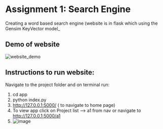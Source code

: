 # Assignment 1: Search Engine

Creating a word based search engine (website is in flask which using the Gensim KeyVector model_

## Demo of website
![website_demo](https://github.com/Rakshya8/NLP_Assignments/assets/45217500/478bcf09-cb22-498b-a36c-559e7e516c46)

## Instructions to run website:
Navigate to the project folder and on terminal run: 
1. cd app
2. python index.py
3. http://127.0.0.1:5000/ ( to navigate to home page)
4. To view app click on Project list --> a1 from nav or navigate to http://127.0.0.1:5000/a1
5. ![image](https://github.com/Rakshya8/NLP_Assignments/assets/45217500/4761a05f-e5bb-4f37-b10e-de7aadc56fdd)

   
